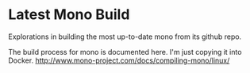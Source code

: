 # Latest Mono Build

Explorations in building the most up-to-date mono from its github repo.

The build process for mono is documented here. I'm just copying it into Docker.
http://www.mono-project.com/docs/compiling-mono/linux/
